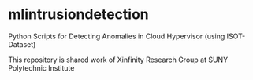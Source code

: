 # mlintrusiondetection
Python Scripts for Detecting Anomalies in Cloud Hypervisor (using ISOT-Dataset)

This repository is shared work of Xinfinity Research Group at SUNY Polytechnic Institute

